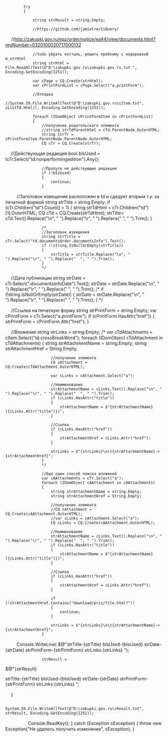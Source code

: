

            try
            {

                string strResult = string.Empty;

                //https://github.com/jamietre/CsQuery/

　
                //http://zakupki.gov.ru/epz/order/notice/ea44/view/documents.html?regNumber=0320100020717000132

                //todo убрать костыль, решить проблему с кодировкой m_strHtml
                string strHtml = File.ReadAllText(@"D:\zakupki.gov.ru\zakupki.gov.ru.txt ", Encoding.GetEncoding(1251));

                var cPage = CQ.Create(strHtml);
                var cPrintFormList = cPage.Select("a.printForm");

                //Отладка
                //System.IO.File.WriteAllText(@"D:\zakupki.gov.ru\cItem.txt", cListTd.Html(), Encoding.GetEncoding(1251));

                foreach (IDomObject cPrintFormItem in cPrintFormList)
                {
                    //получение родительского элемента
                    //string strTdParentHtml = cTd.ParentNode.OuterHTML;
                    string strTr = cPrintFormItem.ParentNode.ParentNode.OuterHTML;
                    CQ cTr = CQ.Create(strTr);

　
                    //Действующая редакция
                    bool bIsUsed = !cTr.Select("td.nonperformingedition").Any();

                    //Пропуск не действующие редакции
                    if (!bIsUsed)
                    {
                        continue;
                    }

　
　
                    //Заголовок извещения расположен в td и сдедует вторым т.у. за печатной формой
                    string strTitle = string.Empty;
                    if (cTr.Children("td").Count() > 1)
                    {
                        string strTdHtml = cTr.Children("td")[1].OuterHTML;
                        CQ cTd = CQ.Create(strTdHtml);
                        strTitle= cTd.Text().Replace("\n", " ").Replace("\r", " ").Replace("  ", " ").Trim();
                    }

                    /*
                    //Заголовок извещения
                    string strTitle = cTr.Select("td.documentsOrder.documentsInfo").Text();
                    if (!string.IsNullOrEmpty(strTitle))
                    {
                        strTitle = strTitle.Replace("\n", " ").Replace("\r", " ").Replace("  ", " ").Trim();
                    }
                    */

　
                    //Дата публикации
                    string strDate = cTr.Select(".documentsInfoDate").Text();
                    strDate = strDate.Replace("\n", " ").Replace("\r", " ").Replace("  ", " ").Trim();
                    /*
                    if (!string.IsNullOrEmpty(strDate))
                    {
                        strDate = strDate.Replace("\n", " ").Replace("\r", " ").Replace("  ", " ").Trim();
                    }
                    */

　
                    //Ссылка на печатную форму
                    string strPrintForm = string.Empty;
                    var cPrintForm = cTr.Select("a.printForm");
                    if (cPrintForm.HasAttr("href"))
                    {
                        strPrintForm = cPrintForm.Attr("href");
                    }

　
                    //Вложения
                    string strLinks = string.Empty;
                    /*
                    var cTdAttachments = cItem.Select("td.crossBreakWord");
                    foreach (IDomObject cTdAttachment in cTdAttachments)
                    {
                        string strAttachmentName = string.Empty;
                        string strAttachmentHref = String.Empty;

                        //получение элемента
                        CQ cAttachment = CQ.Create(cTdAttachment.OuterHTML);

                        var cLinks = cAttachment.Select("a");

                        //Наименование
                        strAttachmentName = cLinks.Text().Replace("\n", " ").Replace("\r", " ").Replace("  ", " ").Trim();
                        if (cLinks.HasAttr("title"))
                        {
                            strAttachmentName = $"{strAttachmentName} ({cLinks.Attr("title")})";
                        }

                        //Ссылка
                        if (cLinks.HasAttr("href"))
                        {
                            strAttachmentHref = cLinks.Attr("href");
                        }

                        strLinks = $"{strLinks}\n\t{strAttachmentName}->{strAttachmentHref}";
                    }
                    */

                    //Еще один способ поиска вложений
                    var cAAttachments = cTr.Select("a");
                    foreach (IDomObject cAAttachment in cAAttachments)
                    {
                        string strAttachmentName = string.Empty;
                        string strAttachmentHref = String.Empty;

                        //получение элемента
                        //CQ cAttachment = CQ.Create(cAAttachment.OuterHTML);
                        //var cLinks = cAttachment.Select("a");
                        CQ cLinks = CQ.Create(cAAttachment.OuterHTML);

                        //Наименование
                        strAttachmentName = cLinks.Text().Replace("\n", " ").Replace("\r", " ").Replace("  ", " ").Trim();
                        if (cLinks.HasAttr("title"))
                        {
                            strAttachmentName = $"{strAttachmentName} ({cLinks.Attr("title")})";
                        }

                        //Ссылка
                        if (cLinks.HasAttr("href"))
                        {
                            strAttachmentHref = cLinks.Attr("href");
                        }

                        if (!strAttachmentHref.Contains("download/priz/file.html?"))
                        {
                            continue;
                        }

                        strLinks = $"{strLinks}\n\t{strAttachmentName}->{strAttachmentHref}";
                    }

　
　
                    Console.WriteLine(
$@"strTitle-{strTitle} 
bIsUsed-{bIsUsed}
strDate-{strDate}
strPrintForm-{strPrintForm}
strLinks:{strLinks}
");

                    strResult =
$@"{strResult}

strTitle-{strTitle} 
bIsUsed-{bIsUsed}
strDate-{strDate}
strPrintForm-{strPrintForm}
strLinks:{strLinks}
";

　
                }

                

                System.IO.File.WriteAllText(@"D:\zakupki.gov.ru\cResult.txt", strResult, Encoding.GetEncoding(1251));

　
　
　
　
                Console.ReadKey();
            }
            catch (Exception cException)
            {
                throw new Exception("Не удалось получить изменения", cException);
            }
        
